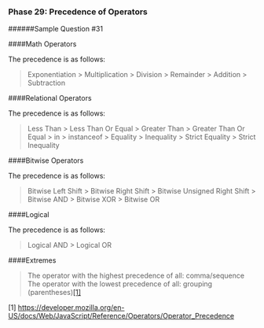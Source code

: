 ### Phase 29: Precedence of Operators
######Sample Question #31

####Math Operators

The precedence is as follows: 
>Exponentiation > Multiplication > Division > Remainder > Addition > Subtraction


####Relational Operators

The precedence is as follows:
>Less Than > Less Than Or Equal	> Greater Than > Greater Than Or Equal > in > instanceof > Equality > Inequality > Strict Equality > Strict Inequality


####Bitwise Operators

The precedence is as follows:
>Bitwise Left Shift > Bitwise Right Shift > Bitwise Unsigned Right Shift > Bitwise AND > Bitwise XOR > Bitwise OR


####Logical

The precedence is as follows:
>Logical AND > Logical OR


####Extremes

>	The operator with the highest precedence of all: comma/sequence
>	The operator with the lowest precedence of all: grouping (parentheses)[[1]](https://developer.mozilla.org/en-US/docs/Web/JavaScript/Reference/Operators/Operator_Precedence)


[1] https://developer.mozilla.org/en-US/docs/Web/JavaScript/Reference/Operators/Operator_Precedence
